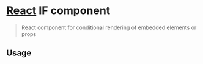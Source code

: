 # [React](http://facebook.github.io/react/) IF component

> React component for conditional rendering of embedded elements or props

## Usage

```javascript

```
